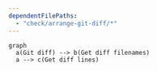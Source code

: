 ```yaml
---
dependentFilePaths:
  - "check/arrange-git-diff/*"
---
```


```mermaid
graph
  a(Git diff) --> b(Get diff filenames)
  a --> c(Get diff lines)
```
